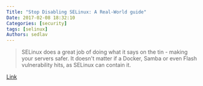 ```yaml
---
Title: "Stop Disabling SELinux: A Real-World guide"
Date: 2017-02-08 18:32:10
Categories: [security]
tags: [selinux]
Authors: sedlav
---
```


> SELinux does a great job of doing what it says on the tin - making your servers safer. It doesn't matter if a Docker, Samba or even Flash vulnerability hits, as SELinux can contain it.

[Link](https://learntemail.sam.today/blog/stop-disabling-selinux:-a-real-world-guide/)
